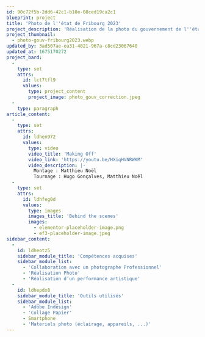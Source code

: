 ```yaml
---
id: 90c72f5b-2dd6-42c1-b10e-08ced19ca2c1
blueprint: project
title: 'Photo de l''état de Fribourg 2023'
project_description: 'Réalisation de la photo du gouvernement de l''état de Fribourg. Projet réaliser durant mon stage chez eikon LAB'
project_thumbnail:
  - photo-gouv-fribourg2023.webp
updated_by: 3ad507ae-ea31-4021-967a-c8cd23067640
updated_at: 1675170272
project_bard:
  -
    type: set
    attrs:
      id: lct7tfl9
      values:
        type: project_content
        project_image: photo_gouv_correction.jpeg
  -
    type: paragraph
article_content:
  -
    type: set
    attrs:
      id: ldhen972
      values:
        type: video
        video_title: 'Making Off'
        video_link: 'https://youtu.be/HXiqHVNRWKM'
        video_description: |-
          Montage : Matthieu Noël
          Tournage : Hugo Gonçalves, Matthieu Noël
  -
    type: set
    attrs:
      id: ldhfeg0d
      values:
        type: images
        images_title: 'Behind the scenes'
        images:
          - elementor-placeholder-image.png
          - ef3-placeholder-image.jpeg
sidebar_content:
  -
    id: ldheotz5
    sidebar_module_title: 'Compétences acquises'
    sidebar_module_list:
      - 'Collaboration avec un photographe Professionnel'
      - 'Réalisation Photo'
      - 'Réalisation d’un performance artistique'
  -
    id: ldhepdx8
    sidebar_module_title: 'Outils utilisés'
    sidebar_module_list:
      - 'Adobe Indesign'
      - 'Collage Papier'
      - Smartphone
      - 'Materiels photo (éclairage, appareils, ...)'
---
```

